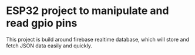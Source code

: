 # ESP32 project to manipulate and read gpio pins

This project is build around firebase realtime database, which will store and fetch JSON data easily and quickly.
 
